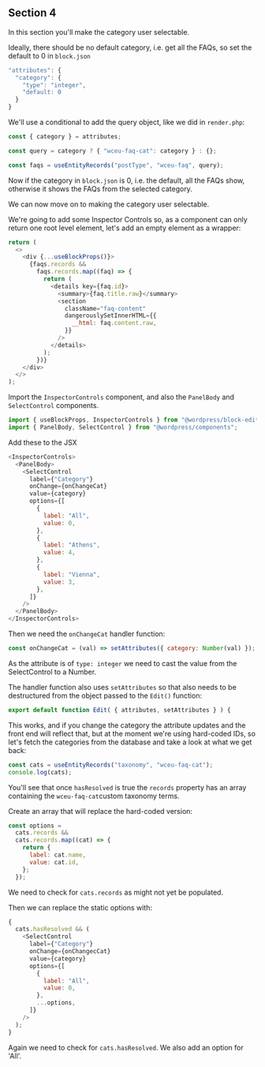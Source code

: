 ## Section 4

In this section you'll make the category user selectable.

Ideally, there should be no default category, i.e. get all the FAQs, so set the default to 0 in `block.json`

```js
"attributes": {
  "category": {
    "type": "integer",
    "default: 0
  }
}
```

We'll use a conditional to add the query object, like we did in `render.php`:

```js
const { category } = attributes;

const query = category ? { "wceu-faq-cat": category } : {};

const faqs = useEntityRecords("postType", "wceu-faq", query);
```

Now if the category in `block.json` is 0, i.e. the default, all the FAQs show, otherwise it shows the FAQs from the selected category.

We can now move on to making the category user selectable.

We're going to add some Inspector Controls so, as a component can only return one root level element, let's add an empty element as a wrapper:

```js
return (
  <>
    <div {...useBlockProps()}>
      {faqs.records &&
        faqs.records.map((faq) => {
          return (
            <details key={faq.id}>
              <summary>{faq.title.raw}</summary>
              <section
                className="faq-content"
                dangerouslySetInnerHTML={{
                  __html: faq.content.raw,
                }}
              />
            </details>
          );
        })}
    </div>
  </>
);
```

Import the `InspectorControls` component, and also the `PanelBody` and `SelectControl` components.

```js
import { useBlockProps, InspectorControls } from "@wordpress/block-editor";
import { PanelBody, SelectControl } from "@wordpress/components";
```

Add these to the JSX

```js
<InspectorControls>
  <PanelBody>
    <SelectControl
      label={"Category"}
      onChange={onChangeCat}
      value={category}
      options={[
        {
          label: "All",
          value: 0,
        },
        {
          label: "Athens",
          value: 4,
        },
        {
          label: "Vienna",
          value: 3,
        },
      ]}
    />
  </PanelBody>
</InspectorControls>
```

Then we need the `onChangeCat` handler function:

```js
const onChangeCat = (val) => setAttributes({ category: Number(val) });
```

As the attribute is of `type: integer` we need to cast the value from the SelectControl to a Number.

The handler function also uses `setAttributes` so that also needs to be destructured from the object passed to the `Edit()` function:

```js
export default function Edit( { attributes, setAttributes } ) {
```

This works, and if you change the category the attribute updates and the front end will reflect that, but at the moment we're using hard-coded IDs, so let's fetch the categories from the database and take a look at what we get back:

```js
const cats = useEntityRecords("taxonomy", "wceu-faq-cat");
console.log(cats);
```

You'll see that once `hasResolved` is true the `records` property has an array containing the `wceu-faq-cat`custom taxonomy terms.

Create an array that will replace the hard-coded version:

```js
const options =
  cats.records &&
  cats.records.map((cat) => {
    return {
      label: cat.name,
      value: cat.id,
    };
  });
```

We need to check for `cats.records` as might not yet be populated.

Then we can replace the static options with:

```js
{
  cats.hasResolved && (
    <SelectControl
      label={"Category"}
      onChange={onChangecCat}
      value={category}
      options={[
        {
          label: "All",
          value: 0,
        },
        ...options,
      ]}
    />
  );
}
```

Again we need to check for `cats.hasResolved`. We also add an option for 'All'.
